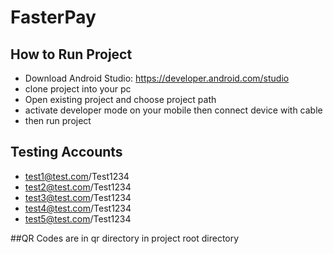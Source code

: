 # FasterPay
## How to Run Project
- Download Android Studio: https://developer.android.com/studio
- clone project into your pc
- Open existing project and choose project path
- activate developer mode on your mobile then connect device with cable
- then run project

## Testing Accounts
- test1@test.com/Test1234
- test2@test.com/Test1234
- test3@test.com/Test1234
- test4@test.com/Test1234
- test5@test.com/Test1234

##QR Codes are in qr directory in project root directory
